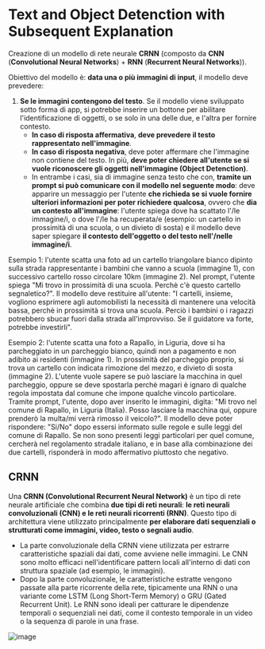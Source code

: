 # Text and Object Detenction with Subsequent Explanation

Creazione di un modello di rete neurale **CRNN** (composto da **CNN** (**Convolutional Neural Networks**) + **RNN** (**Recurrent Neural Networks**)).

Obiettivo del modello è: **data una o più immagini di input**, il modello deve prevedere:
1. **Se le immagini contengono del testo**. Se il modello viene sviluppato sotto forma di app, si potrebbe inserire un bottone per abilitare l'identificazione di oggetti, o se solo in una delle due, e l'altra per fornire contesto.
   - **In caso di risposta affermativa**, **deve prevedere il testo rappresentato nell'immagine**.
   - **In caso di risposta negativa**, deve poter affermare che l'immagine non contiene del testo. In più, **deve poter chiedere all'utente se si vuole riconoscere gli oggetti nell'immagine (Object Detenction)**.
   - In entrambe i casi, sia di immagine senza testo che con, **tramite un prompt si può comunicare con il modello nel seguente modo**: deve apparire un messaggio per l'utente **che richieda se si vuole fornire ulteriori informazioni per poter richiedere qualcosa**, ovvero che **dia un contesto all'immagine**: l'utente spiega dove ha scattato l'/le immagine/i, o dove l'/le ha recuperata/e (esempio: un cartello in prossimità di una scuola, o un divieto di sosta) e il modello deve saper spiegare **il contesto dell'oggetto o del testo nell'/nelle immagine/i**.

Esempio 1: l'utente scatta una foto ad un cartello triangolare bianco dipinto sulla strada rappresentante i bambini che vanno a scuola (immagine 1), con successivo cartello rosso circolare 10km (immagine 2). Nel prompt, l'utente spiega "Mi trovo in prossimità di una scuola. Perchè c'è questo cartello segnaletico?". Il modello deve restituire all'utente: "I cartelli, insieme, vogliono esprimere agli automobilisti la necessità di mantenere una velocità bassa, perchè in prossimità si trova una scuola. Perciò i bambini o i ragazzi potrebbero sbucar fuori dalla strada all'improvviso. Se il guidatore va forte, potrebbe investirli".

Esempio 2: l'utente scatta una foto a Rapallo, in Liguria, dove si ha parcheggiato in un parcheggio bianco, quindi non a pagamento e non adibito ai residenti (immagine 1). In prossimità del parcheggio proprio, si trova un cartello con indicata rimozione del mezzo, e divieto di sosta (immagine 2). L'utente vuole sapere se può lasciare la macchina in quel parcheggio, oppure se deve spostarla perchè magari è ignaro di qualche regola impostata dal comune che impone qualche vincolo particolare. Tramite prompt, l'utente, dopo aver inserito le immagini, digita: "Mi trovo nel comune di Rapallo, in Liguria (Italia). Posso lasciare la macchina qui, oppure prenderò la multa/mi verrà rimosso il veicolo?". Il modello deve poter rispondere: "Si/No" dopo essersi informato sulle regole e sulle leggi del comune di Rapallo. Se non sono presenti leggi particolari per quel comune, cercherà nel regolamento stradale italiano, e in base alla combinazione dei due cartelli, risponderà in modo affermativo piuttosto che negativo.

## CRNN
Una **CRNN (Convolutional Recurrent Neural Network)** è un tipo di rete neurale artificiale che combina **due tipi di reti neurali**: **le reti neurali convoluzionali (CNN) e le reti neurali ricorrenti (RNN)**. Questo tipo di architettura viene utilizzato principalmente **per elaborare dati sequenziali o strutturati come immagini, video, testo o segnali audio**.

- La parte convoluzionale della CRNN viene utilizzata per estrarre caratteristiche spaziali dai dati, come avviene nelle immagini. Le CNN sono molto efficaci nell'identificare pattern locali all'interno di dati con struttura spaziale (ad esempio, le immagini).
- Dopo la parte convoluzionale, le caratteristiche estratte vengono passate alla parte ricorrente della rete, tipicamente una RNN o una variante come LSTM (Long Short-Term Memory) o GRU (Gated Recurrent Unit). Le RNN sono ideali per catturare le dipendenze temporali o sequenziali nei dati, come il contesto temporale in un video o la sequenza di parole in una frase.

![image](https://github.com/user-attachments/assets/91c5f430-2b2b-4704-9500-255eda5c13f3)
